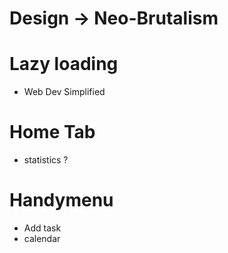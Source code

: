 # Design -> Neo-Brutalism

# Lazy loading
  - Web Dev Simplified

# Home Tab
  - statistics ?

# Handymenu
  - Add task
  - calendar

